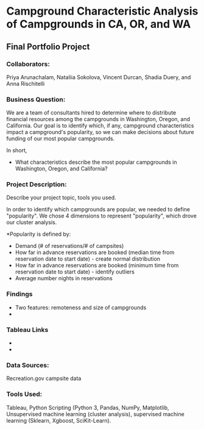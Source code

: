 
# Campground Characteristic Analysis of Campgrounds in CA, OR, and WA
## Final Portfolio Project

### Collaborators: 
Priya Arunachalam, Nataliia Sokolova, Vincent Durcan, Shadia Duery, and Anna Rischitelli

### Business Question:
We are a team of consultants hired to determine where to distribute financial resources among the campgrounds in Washington, Oregon, and California. Our goal is to identify which, if any, campground characteristics impact a campground's popularity, so we can make decisions about future funding of our most popular campgrounds.

In short,
- What characteristics describe the most popular campgrounds in Washington, Oregon, and California?

### Project Description:
Describe your project topic, tools you used. 

In order to identify which campgrounds are popular, we needed to define "popularity". We chose 4 dimensions to represent "popularity", which drove our cluster analysis.

*Popularity is defined by: 
- Demand (# of reservations/# of campsites) 
- How far in advance reservations are booked (median time from reservation date to start date) - create normal distribution 
- How far in advance reservations are booked (minimum time from reservation date to start date) - identify outliers 
- Average number nights in reservations

### Findings
- Two features: remoteness and size of campgrounds
- 

### Tableau Links
- 
- 

### Data Sources:
Recreation.gov campsite data

### Tools Used:
Tableau, Python Scripting (Python 3, Pandas, NumPy, Matplotlib, Unsupervised machine learning (cluster analysis), supervised machine learning (Sklearn, Xgboost, SciKit-Learn).




